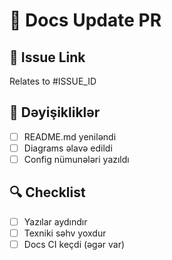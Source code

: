 # 📖 Docs Update PR

## 🔗 Issue Link
Relates to #ISSUE_ID

## 📝 Dəyişikliklər
- [ ] README.md yeniləndi
- [ ] Diagrams əlavə edildi
- [ ] Config nümunələri yazıldı

## 🔍 Checklist
- [ ] Yazılar aydındır
- [ ] Texniki səhv yoxdur
- [ ] Docs CI keçdi (əgər var)
